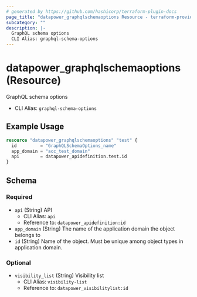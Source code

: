 ```yaml
---
# generated by https://github.com/hashicorp/terraform-plugin-docs
page_title: "datapower_graphqlschemaoptions Resource - terraform-provider-datapower"
subcategory: ""
description: |-
  GraphQL schema options
  CLI Alias: graphql-schema-options
---
```


# datapower_graphqlschemaoptions (Resource)

GraphQL schema options
  - CLI Alias: `graphql-schema-options`

## Example Usage

```terraform
resource "datapower_graphqlschemaoptions" "test" {
  id         = "GraphQLSchemaOptions_name"
  app_domain = "acc_test_domain"
  api        = datapower_apidefinition.test.id
}
```

<!-- schema generated by tfplugindocs -->
## Schema

### Required

- `api` (String) API
  - CLI Alias: `api`
  - Reference to: `datapower_apidefinition:id`
- `app_domain` (String) The name of the application domain the object belongs to
- `id` (String) Name of the object. Must be unique among object types in application domain.

### Optional

- `visibility_list` (String) Visibility list
  - CLI Alias: `visibility-list`
  - Reference to: `datapower_visibilitylist:id`
